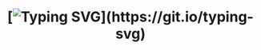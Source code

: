 <h1 align="center">
  
[![Typing SVG](https://readme-typing-svg.herokuapp.com?font=Ubuntu+Mono&size=30&color=%33FF00&center=true&vCenter=true&lines=Hello%2C+World!;)](https://git.io/typing-svg)
</h1>